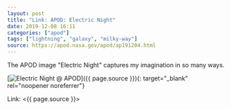 ```yaml
---
layout: post
title: "Link: APOD: Electric Night"
date: 2019-12-08 16:11
categories: ["apod"]
tags: ["lightning", "galaxy", "milky-way"]
source: https://apod.nasa.gov/apod/ap191204.html
---
```


The APOD image "Electric Night" captures my imagination in so many ways.

[![Electric Night @ APOD]({{site.baseurl}}/images/apod191204-electric-night.jpg "Electric Night on APOD, 2019-12-04")]({{ page.source }}){: target="_blank" rel="noopener noreferrer"}

Link: <{{ page.source }}>
